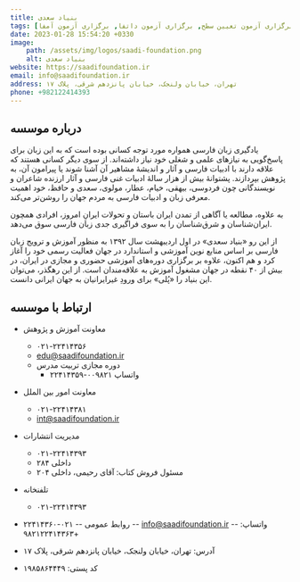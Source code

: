 ```yaml
---
title: بنیاد سعدی
tags: [آموزش زبان فارسی حضوری, آموزش زبان فارسی الکترونیکی همزمان, آموزش زبان فارسی الکترونیکی غیرهمزمان, آموزش روش تدریس حضوری, آموزش روش تدریس الکترونیکی همزمان, آموزش روش تدریس الکترونیکی غیرهمزمان, حمایت از پژوهش در حوزه آزفا, پیکره زبان‌آموز, تالیف کتاب, برگزاری آزمون تعیین سطح, برگزاری آزمون داتفا, برگزاری آزمون آمفا]
date: 2023-01-28 15:54:20 +0330
image: 
    path: /assets/img/logos/saadi-foundation.png
    alt: بنیاد سعدی
website: https://saadifoundation.ir
email: info@saadifoundation.ir
address: تهران، خیابان ولنجک، خیابان پانزدهم شرقی، پلاک ۱۷
phone: +982122414393
---
```


## درباره موسسه
یادگیری زبان فارسی همواره مورد توجه کسانی بوده است که به این زبان برای پاسخ‌گویی به نیازهای علمی و شغلی خود نیاز داشته‌اند. از سوی دیگر کسانی هستند که علاقه دارند با ادبیات فارسی و آثار و اندیشۀ مشاهیر آن آشنا شوند یا پیرامون آن، به پژوهش بپردازند. پشتوانۀ بیش از هزار سالۀ ادبیات غنی فارسی و آثار ارزنده شاعران و نویسندگانی چون فردوسی، بیهقی، خیام، عطار، مولوی، سعدی و حافظ، خود اهمیت معرفی زبان و ادبیات فارسی به مردم جهان را روشن‌تر می‌کند.

به علاوه، مطالعه یا آگاهی از تمدن ایران باستان و تحولات ایرانِ امروز، افرادی همچون ایران‌شناسان و شرق‌شناسان را به سوی فراگیری جدی زبان فارسی سوق می‌دهد.

از این رو «بنیاد سعدی» در اول اردیبهشت سال ۱۳۹۲ به منظور آموزش و ترویج زبان فارسی بر اساس منابع نوین آموزشی و استاندارد در جهان فعالیت رسمی خود را آغاز کرد و هم اکنون، علاوه بر برگزاری دوره‌های آموزشی حضوری و مجازی در ایران، در بیش از ۴۰ نقطه در جهان مشغول آموزش به علاقه‌مندان است. از این رهگذر، می‌توان این بنیاد را «پُلی» برای ورودِ غیرایرانیان به جهان ایرانی دانست.

## ارتباط با موسسه

- معاونت آموزش و پژوهش
    - ۰۲۱-۲۲۴۱۴۳۵۶
    - edu@saadifoundation.ir
    - دوره مجازی تربیت مدرس
        - واتساپ ۰۰۹۸۲۱-۲۲۴۱۴۳۵۹
- معاونت امور بین الملل
    - ۰۲۱-۲۲۴۱۴۳۸۱
    - int@saadifoundation.ir
- مدیریت انتشارات
    - ۰۲۱-۲۲۴۱۴۳۹۳
    - داخلی ۲۸۴
    - مسئول فروش کتاب: آقای رحیمی، داخلی ۲۰۴
- تلفنخانه
    - ۰۲۱-۲۲۴۱۴۳۹۳

- روابط عمومی
-- ۰۲۱-۲۲۴۱۴۳۶۰
-- info@saadifoundation.ir
-- واتساپ: +۹۸۲۱۲۲۴۱۴۳۶۳
 
- آدرس: تهران، خیابان ولنجک، خیابان پانزدهم شرقی، پلاک ۱۷
- کد پستی: ۱۹۸۵۸۶۴۴۴۹
 
